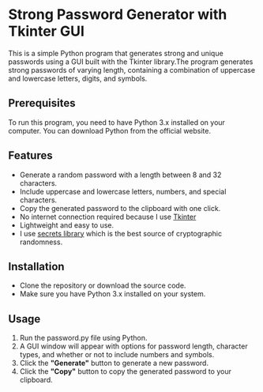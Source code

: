 # Strong Password Generator with Tkinter GUI
This is a simple Python program that generates strong and unique passwords using a GUI built with the Tkinter library.The program generates strong passwords of varying length, containing a combination of uppercase and lowercase letters, digits, and symbols.

## Prerequisites
To run this program, you need to have Python 3.x installed on your computer. You can download Python from the official website.

## Features
- Generate a random password with a length between 8 and 32 characters.
- Include uppercase and lowercase letters, numbers, and special characters.
- Copy the generated password to the clipboard with one click.
- No internet connection required because I use [Tkinter](https://docs.python.org/3/library/tkinter.html)
- Lightweight and easy to use.
- I use [secrets library](https://docs.python.org/3/library/secrets.html) which is the best source of cryptographic randomness.

## Installation
- Clone the repository or download the source code.
- Make sure you have Python 3.x installed on your system.
## Usage
1. Run the password.py file using Python.
2. A GUI window will appear with options for password length, character types, and whether or not to include numbers and symbols.
3. Click the **"Generate"** button to generate a new password.
4. Click the **"Copy"** button to copy the generated password to your clipboard.
